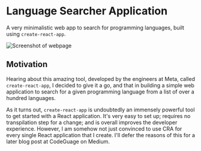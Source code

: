 # Language Searcher Application

A very minimalistic web app to search for programming languages, built using `create-react-app`.

![Screenshot of webpage](https://user-images.githubusercontent.com/98707204/207381652-34dc734e-4b74-4b66-ab13-54a333c9a0a0.png)

## Motivation

Hearing about this amazing tool, developed by the engineers at Meta, called `create-react-app`, I decided to give it a go, and that in building a simple web application to search for a given programming language from a list of over a hundred languages.

As it turns out, `create-react-app` is undoubtedly an immensely powerful tool to get started with a React application. It's very easy to set up; requires no transpilation step for a change; and is overall improves the developer experience. However, I am somehow not just convinced to use CRA for every single React application that I create. I'll defer the reasons of this for a later blog post at CodeGuage on Medium.
